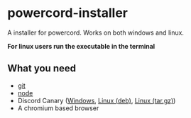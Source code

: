 # powercord-installer
A installer for powercord. Works on both windows and linux.
 
**For linux users run the executable in the terminal**
 
 ## What you need
- [git](https://git-scm.com/downloads) 
- [node](https://nodejs.org/en/)
- Discord Canary ([Windows](https://discord.com/api/download/canary?platform=win), [Linux (deb)](https://discord.com/api/download/canary?platform=linux), [Linux (tar.gz)](https://discord.com/api/download/canary?platform=linux&format=tar.gz))
- A chromium based browser

